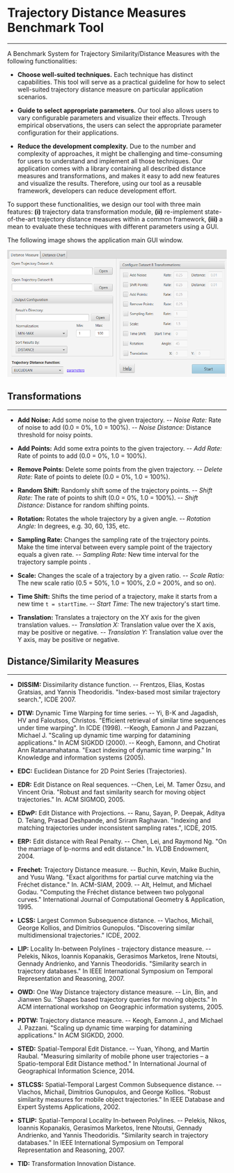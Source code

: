 # Trajectory Distance Measures Benchmark Tool
----------
A Benchmark System for Trajectory Similarity/Distance Measures with the following functionalities:

-	**Choose well-suited techniques.** Each technique has
distinct capabilities. This tool will serve as a practical
guideline for how to select well-suited trajectory distance
measure on particular application scenarios.

- **Guide to select appropriate parameters.** Our tool also allows users to vary configurable parameters and visualize their effects. Through empirical observations, the users can select the appropriate parameter configuration for their applications.

- **Reduce the development complexity.** Due to the number and complexity of approaches, it might be challenging and time-consuming for users to understand and implement all those techniques. Our application comes with a library containing all described distance measures and transformations, and makes it easy to add new features and visualize the results. Therefore, using our tool as a reusable framework, developers can reduce development effort.

To support these functionalities, we design our tool with
three main features: **(i)** trajectory data transformation module, **(ii)** re-implement state-of-the-art trajectory distance measures within a common framework, **(iii)** a mean to evaluate these techniques with different parameters using a GUI. 

The following image shows the application main GUI window. 

![img](https://github.com/douglasapeixoto/trajectory-distance-benchmark/blob/master/app-window.png)


## Transformations
----------

- **Add Noise:**  Add some noise to the given trajectory.
				-- *Noise Rate:* Rate of noise to add (0.0 = 0%, 1.0 = 100%).
				--	*Noise Distance:* Distance threshold for noisy points.

- **Add Points:** Add some extra points to the given trajectory.
		-- *Add Rate:* Rate of points to add (0.0 = 0%, 1.0 = 100%).

- **Remove Points:** Delete some points from the given trajectory.
		-- *Delete Rate:* Rate of points to delete (0.0 = 0%, 1.0 = 100%).

- **Random Shift:** Randomly shift some of the trajectory points.
     -- *Shift Rate:* The rate of points to shift (0.0 = 0%, 1.0 = 100%).
     -- *Shift Distance:* Distance for random shifting points.

- **Rotation:** Rotates the whole trajectory by a given angle.
		-- *Rotation Angle:* In degrees, e.g. 30, 60, 135, etc.

- **Sampling Rate:**  Changes the sampling rate of the trajectory points. Make the time interval between every sample point of the trajectory equals a given rate.
		-- *Sampling Rate:* New time interval for the trajectory sample points .
		
- **Scale:** Changes the scale of a trajectory by a given ratio.
		-- *Scale Ratio:* The new scale ratio (0.5 = 50%, 1.0 = 100%, 2.0 = 200%, and so on).

- **Time Shift:** Shifts the time period of a trajectory,  make it starts from a new time ``t = startTime``.
		-- *Start Time:* The new trajectory's start time.
		
- **Translation:**  Translates a trajectory on the XY axis for the given translation values.
		-- *Translation X:* Translation value over the X axis, may be positive or negative.
		-- *Translation Y:* Translation value over the Y axis,  may be positive or negative.



## Distance/Similarity Measures
----------

- **DISSIM:** Dissimilarity distance function.
	-- Frentzos, Elias, Kostas Gratsias, and Yannis Theodoridis.  "Index-based most similar trajectory search.", ICDE 2007.

- **DTW:** Dynamic Time Warping for time series.
	-- Yi, B-K and Jagadish, HV and Faloutsos, Christos. "Efficient retrieval of similar time sequences under time warping". In ICDE (1998).
	--Keogh, Eamonn J and Pazzani, Michael J. "Scaling up dynamic time warping for datamining applications." In ACM SIGKDD (2000).
	-- Keogh, Eamonn, and Chotirat Ann Ratanamahatana. "Exact indexing of dynamic time warping." In Knowledge and information systems (2005).

- **EDC:** Euclidean Distance for 2D Point Series (Trajectories).

- **EDR:** Edit Distance on Real sequences.
	--Chen, Lei, M. Tamer Özsu, and Vincent Oria. "Robust and fast similarity search for moving object trajectories." In. ACM SIGMOD, 2005. 

- **EDwP:** Edit Distance with Projections.
	-- Ranu, Sayan, P. Deepak, Aditya D. Telang, Prasad Deshpande, and Sriram Raghavan. "Indexing and matching trajectories under inconsistent sampling rates.", ICDE, 2015.

- **ERP:** Edit distance with Real Penalty.
	-- Chen, Lei, and Raymond Ng. "On the marriage of lp-norms and edit distance." In. VLDB Endowment, 2004.

- **Frechet:** Trajectory Distance measure.
	-- Buchin, Kevin, Maike Buchin, and Yusu Wang. "Exact algorithms for partial curve matching via the Fréchet distance." In. ACM-SIAM, 2009.
	-- Alt, Helmut, and Michael Godau. "Computing the Fréchet distance between two polygonal curves." International Journal of Computational Geometry & Application, 1995. 

- **LCSS:** Largest Common Subsequence distance.
	-- Vlachos, Michail, George Kollios, and Dimitrios Gunopulos. "Discovering similar multidimensional trajectories." ICDE, 2002. 

- **LIP:** Locality In-between Polylines - trajectory distance measure.
	-- Pelekis, Nikos, Ioannis Kopanakis, Gerasimos Marketos, Irene Ntoutsi, Gennady Andrienko, and Yannis Theodoridis. "Similarity search in trajectory databases." In IEEE International Symposium on Temporal Representation and Reasoning, 2007.

- **OWD:** One Way Distance trajectory distance measure.
	-- Lin, Bin, and Jianwen Su. "Shapes based trajectory queries for moving objects." In ACM international workshop on Geographic information systems, 2005. 

- **PDTW:** Trajectory distance measure.
	-- Keogh, Eamonn J., and Michael J. Pazzani. "Scaling up dynamic time warping for datamining applications." In ACM SIGKDD, 2000. 

- **STED:** Spatial-Temporal Edit Distance.
	-- Yuan, Yihong, and Martin Raubal. "Measuring similarity of mobile phone user trajectories – a Spatio-temporal Edit Distance method." In International Journal of Geographical Information Science, 2014. 

- **STLCSS:** Spatial-Temporal Largest Common Subsequence distance.
	-- Vlachos, Michail, Dimitrios Gunopulos, and George Kollios. "Robust similarity measures for mobile object trajectories." In IEEE Database and Expert Systems Applications, 2002.

- **STLIP:** Spatial-Temporal Locality In-between Polylines.
	-- Pelekis, Nikos, Ioannis Kopanakis, Gerasimos Marketos, Irene Ntoutsi, Gennady Andrienko, and Yannis Theodoridis. "Similarity search in trajectory databases." In IEEE International Symposium on Temporal Representation and Reasoning, 2007.

- **TID:** Transformation Innovation Distance.
